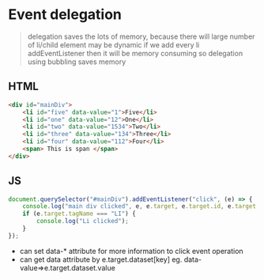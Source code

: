 # Event delegation

> delegation saves the lots of memory, because there will large number of li/child element may be dynamic if we add every li addEventListener then it will be memory consuming so delegation using bubbling saves memory

## HTML

```html
<div id="mainDiv">
    <li id="five" data-value="1">Five</li>
    <li id="one" data-value="12">One</li>
    <li id="two" data-value="1534">Two</li>
    <li id="three" data-value="134">Three</li>
    <li id="four" data-value="112">Four</li>
    <span> This is span </span>
</div>
```

## JS

```js
document.querySelector("#mainDiv").addEventListener("click", (e) => {
    console.log("main div clicked", e, e.target, e.target.id, e.target.tagName, e.target.dataset.value);
    if (e.target.tagName === "LI") {
        console.log("Li clicked");
    }
});
```
* can set data-* attribute for more information to click event operation
* can get data attribute by e.target.dataset[key] eg. data-value=>e.target.dataset.value
